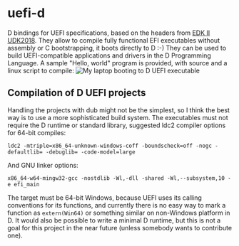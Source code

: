 # uefi-d
D bindings for UEFI specifications, based on the headers from [EDK II UDK2018](https://github.com/tianocore/tianocore.github.io/wiki/EDK-II).
They allow to compile fully functional EFI executables without assembly or C bootstrapping, it boots directly to D :-)
They can be used to build UEFI-compatible applications and drivers in the D Programming Language.
A sample "Hello, world" program is provided, with source and a linux script to compile:
![My laptop booting to D UEFI executable](sample/photo.jpg?raw=true)

## Compilation of D UEFI projects
Handling the projects with dub might not be the simplest, so I think the best way is to use a more sophisticated build system.
The executables must not require the D runtime or standard library, suggested ldc2 compiler options for 64-bit compiles:
```
ldc2 -mtriple=x86_64-unknown-windows-coff -boundscheck=off -nogc -defaultlib= -debuglib= -code-model=large
```
And GNU linker options:
```
x86_64-w64-mingw32-gcc -nostdlib -Wl,-dll -shared -Wl,--subsystem,10 -e efi_main
```
The target must be 64-bit Windows, because UEFI uses its calling conventions for its functions, and currently there is no easy way to mark
a function as `extern(Win64)` or something similar on non-Windows platform in D.
It would also be possible to write a minimal D runtime, but this is not a goal for this project in the near future (unless somebody wants to contribute one).